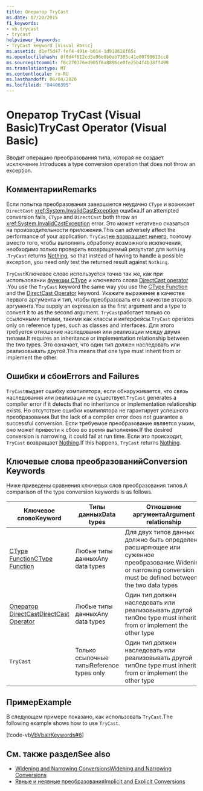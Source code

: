 ```yaml
---
title: Оператор TryCast
ms.date: 07/20/2015
f1_keywords:
- vb.trycast
- trycast
helpviewer_keywords:
- TryCast keyword [Visual Basic]
ms.assetid: d1ef5d47-fef4-491e-b014-1d910628f65c
ms.openlocfilehash: 8f0d4f612cd5a96e0b0ab7305c41e00790613cc8
ms.sourcegitcommit: f8c270376ed905f6a8896ce0fe25b4f4b38ff498
ms.translationtype: MT
ms.contentlocale: ru-RU
ms.lasthandoff: 06/04/2020
ms.locfileid: "84406395"
---
```

# <a name="trycast-operator-visual-basic"></a><span data-ttu-id="eb1ec-102">Оператор TryCast (Visual Basic)</span><span class="sxs-lookup"><span data-stu-id="eb1ec-102">TryCast Operator (Visual Basic)</span></span>
<span data-ttu-id="eb1ec-103">Вводит операцию преобразования типа, которая не создает исключение.</span><span class="sxs-lookup"><span data-stu-id="eb1ec-103">Introduces a type conversion operation that does not throw an exception.</span></span>  
  
## <a name="remarks"></a><span data-ttu-id="eb1ec-104">Комментарии</span><span class="sxs-lookup"><span data-stu-id="eb1ec-104">Remarks</span></span>  
 <span data-ttu-id="eb1ec-105">Если попытка преобразования завершается неудачно `CType` и возникает `DirectCast` <xref:System.InvalidCastException> ошибка.</span><span class="sxs-lookup"><span data-stu-id="eb1ec-105">If an attempted conversion fails, `CType` and `DirectCast` both throw an <xref:System.InvalidCastException> error.</span></span> <span data-ttu-id="eb1ec-106">Это может негативно сказаться на производительности приложения.</span><span class="sxs-lookup"><span data-stu-id="eb1ec-106">This can adversely affect the performance of your application.</span></span> <span data-ttu-id="eb1ec-107">`TryCast`[не возвращает ничего](../nothing.md), поэтому вместо того, чтобы выполнять обработку возможного исключения, необходимо только проверить возвращаемый результат для `Nothing` .</span><span class="sxs-lookup"><span data-stu-id="eb1ec-107">`TryCast` returns [Nothing](../nothing.md), so that instead of having to handle a possible exception, you need only test the returned result against `Nothing`.</span></span>  
  
 <span data-ttu-id="eb1ec-108">`TryCast`Ключевое слово используется точно так же, как при использовании [функции CType](../functions/ctype-function.md) и ключевого слова [DirectCast operator](directcast-operator.md) .</span><span class="sxs-lookup"><span data-stu-id="eb1ec-108">You use the `TryCast` keyword the same way you use the [CType Function](../functions/ctype-function.md) and the [DirectCast Operator](directcast-operator.md) keyword.</span></span> <span data-ttu-id="eb1ec-109">Укажите выражение в качестве первого аргумента и тип, чтобы преобразовать его в качестве второго аргумента.</span><span class="sxs-lookup"><span data-stu-id="eb1ec-109">You supply an expression as the first argument and a type to convert it to as the second argument.</span></span> <span data-ttu-id="eb1ec-110">`TryCast`работает только со ссылочными типами, такими как классы и интерфейсы.</span><span class="sxs-lookup"><span data-stu-id="eb1ec-110">`TryCast` operates only on reference types, such as classes and interfaces.</span></span> <span data-ttu-id="eb1ec-111">Для этого требуется отношение наследования или реализации между двумя типами.</span><span class="sxs-lookup"><span data-stu-id="eb1ec-111">It requires an inheritance or implementation relationship between the two types.</span></span> <span data-ttu-id="eb1ec-112">Это означает, что один тип должен наследовать или реализовывать другой.</span><span class="sxs-lookup"><span data-stu-id="eb1ec-112">This means that one type must inherit from or implement the other.</span></span>  
  
## <a name="errors-and-failures"></a><span data-ttu-id="eb1ec-113">Ошибки и сбои</span><span class="sxs-lookup"><span data-stu-id="eb1ec-113">Errors and Failures</span></span>  
 <span data-ttu-id="eb1ec-114">`TryCast`выдает ошибку компилятора, если обнаруживается, что связь наследования или реализации не существует.</span><span class="sxs-lookup"><span data-stu-id="eb1ec-114">`TryCast` generates a compiler error if it detects that no inheritance or implementation relationship exists.</span></span> <span data-ttu-id="eb1ec-115">Но отсутствие ошибки компилятора не гарантирует успешного преобразования.</span><span class="sxs-lookup"><span data-stu-id="eb1ec-115">But the lack of a compiler error does not guarantee a successful conversion.</span></span> <span data-ttu-id="eb1ec-116">Если требуемое преобразование является узким, оно может привести к сбою во время выполнения.</span><span class="sxs-lookup"><span data-stu-id="eb1ec-116">If the desired conversion is narrowing, it could fail at run time.</span></span> <span data-ttu-id="eb1ec-117">Если это происходит, `TryCast` возвращает [Nothing](../nothing.md).</span><span class="sxs-lookup"><span data-stu-id="eb1ec-117">If this happens, `TryCast` returns [Nothing](../nothing.md).</span></span>  
  
## <a name="conversion-keywords"></a><span data-ttu-id="eb1ec-118">Ключевые слова преобразований</span><span class="sxs-lookup"><span data-stu-id="eb1ec-118">Conversion Keywords</span></span>  
 <span data-ttu-id="eb1ec-119">Ниже приведены сравнения ключевых слов преобразования типов.</span><span class="sxs-lookup"><span data-stu-id="eb1ec-119">A comparison of the type conversion keywords is as follows.</span></span>  
  
|<span data-ttu-id="eb1ec-120">Ключевое слово</span><span class="sxs-lookup"><span data-stu-id="eb1ec-120">Keyword</span></span>|<span data-ttu-id="eb1ec-121">Типы данных</span><span class="sxs-lookup"><span data-stu-id="eb1ec-121">Data types</span></span>|<span data-ttu-id="eb1ec-122">Отношение аргумента</span><span class="sxs-lookup"><span data-stu-id="eb1ec-122">Argument relationship</span></span>|<span data-ttu-id="eb1ec-123">Сбой во время выполнения</span><span class="sxs-lookup"><span data-stu-id="eb1ec-123">Run-time failure</span></span>|  
|---|---|---|---|  
|[<span data-ttu-id="eb1ec-124">CType Function</span><span class="sxs-lookup"><span data-stu-id="eb1ec-124">CType Function</span></span>](../functions/ctype-function.md)|<span data-ttu-id="eb1ec-125">Любые типы данных</span><span class="sxs-lookup"><span data-stu-id="eb1ec-125">Any data types</span></span>|<span data-ttu-id="eb1ec-126">Для двух типов данных должно быть определено расширяющее или суженное преобразование.</span><span class="sxs-lookup"><span data-stu-id="eb1ec-126">Widening or narrowing conversion must be defined between the two data types</span></span>|<span data-ttu-id="eb1ec-127">Создает<xref:System.InvalidCastException></span><span class="sxs-lookup"><span data-stu-id="eb1ec-127">Throws <xref:System.InvalidCastException></span></span>|  
|[<span data-ttu-id="eb1ec-128">Оператор DirectCast</span><span class="sxs-lookup"><span data-stu-id="eb1ec-128">DirectCast Operator</span></span>](directcast-operator.md)|<span data-ttu-id="eb1ec-129">Любые типы данных</span><span class="sxs-lookup"><span data-stu-id="eb1ec-129">Any data types</span></span>|<span data-ttu-id="eb1ec-130">Один тип должен наследовать или реализовывать другой тип</span><span class="sxs-lookup"><span data-stu-id="eb1ec-130">One type must inherit from or implement the other type</span></span>|<span data-ttu-id="eb1ec-131">Создает<xref:System.InvalidCastException></span><span class="sxs-lookup"><span data-stu-id="eb1ec-131">Throws <xref:System.InvalidCastException></span></span>|  
|`TryCast`|<span data-ttu-id="eb1ec-132">Только ссылочные типы</span><span class="sxs-lookup"><span data-stu-id="eb1ec-132">Reference types only</span></span>|<span data-ttu-id="eb1ec-133">Один тип должен наследовать или реализовывать другой тип</span><span class="sxs-lookup"><span data-stu-id="eb1ec-133">One type must inherit from or implement the other type</span></span>|<span data-ttu-id="eb1ec-134">[Ничего не](../nothing.md) возвращает</span><span class="sxs-lookup"><span data-stu-id="eb1ec-134">Returns [Nothing](../nothing.md)</span></span>|  
  
## <a name="example"></a><span data-ttu-id="eb1ec-135">Пример</span><span class="sxs-lookup"><span data-stu-id="eb1ec-135">Example</span></span>  
 <span data-ttu-id="eb1ec-136">В следующем примере показано, как использовать `TryCast`.</span><span class="sxs-lookup"><span data-stu-id="eb1ec-136">The following example shows how to use `TryCast`.</span></span>  
  
 [!code-vb[VbVbalrKeywords#6](~/samples/snippets/visualbasic/VS_Snippets_VBCSharp/VbVbalrKeywords/VB/Class1.vb#6)]  
  
## <a name="see-also"></a><span data-ttu-id="eb1ec-137">См. также раздел</span><span class="sxs-lookup"><span data-stu-id="eb1ec-137">See also</span></span>

- [<span data-ttu-id="eb1ec-138">Widening and Narrowing Conversions</span><span class="sxs-lookup"><span data-stu-id="eb1ec-138">Widening and Narrowing Conversions</span></span>](../../programming-guide/language-features/data-types/widening-and-narrowing-conversions.md)
- [<span data-ttu-id="eb1ec-139">Явные и неявные преобразования</span><span class="sxs-lookup"><span data-stu-id="eb1ec-139">Implicit and Explicit Conversions</span></span>](../../programming-guide/language-features/data-types/implicit-and-explicit-conversions.md)
